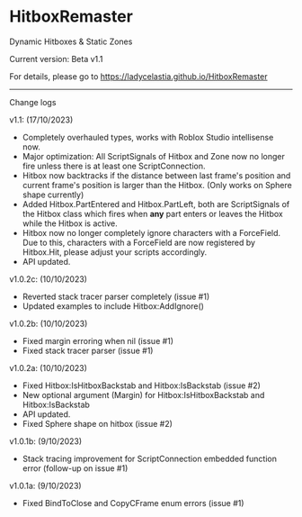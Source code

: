 # HitboxRemaster
Dynamic Hitboxes &amp; Static Zones

Current version: Beta v1.1

For details, please go to https://ladycelastia.github.io/HitboxRemaster

-------------

Change logs

v1.1: (17/10/2023)
- Completely overhauled types, works with Roblox Studio intellisense now.
- Major optimization: All ScriptSignals of Hitbox and Zone now no longer fire unless there is at least one ScriptConnection.
- Hitbox now backtracks if the distance between last frame's position and current frame's position is larger than the Hitbox. (Only works on Sphere shape currently)
- Added Hitbox.PartEntered and Hitbox.PartLeft, both are ScriptSignals of the Hitbox class which fires when **any** part enters or leaves the Hitbox while the Hitbox is active.
- Hitbox now no longer completely ignore characters with a ForceField. Due to this, characters with a ForceField are now registered by Hitbox.Hit, please adjust your scripts accordingly.
- API updated.

v1.0.2c: (10/10/2023)
- Reverted stack tracer parser completely (issue #1)
- Updated examples to include Hitbox:AddIgnore()

v1.0.2b: (10/10/2023)
- Fixed margin erroring when nil (issue #1)
- Fixed stack tracer parser (issue #1)

v1.0.2a: (10/10/2023)
- Fixed Hitbox:IsHitboxBackstab and Hitbox:IsBackstab (issue #2)
- New optional argument (Margin) for Hitbox:IsHitboxBackstab and Hitbox:IsBackstab
- API updated.
- Fixed Sphere shape on hitbox (issue #2)

v1.0.1b: (9/10/2023)
- Stack tracing improvement for ScriptConnection embedded function error (follow-up on issue #1)

v1.0.1a: (9/10/2023)
- Fixed BindToClose and CopyCFrame enum errors (issue #1)
